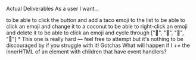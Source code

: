 Actual Deliverables
As a user I want...

to be able to click the button and add a taco emoji to the list
to be able to click an emoji and change it to a coconut
to be able to right-click an emoji and delete it
to be able to click an emoji and cycle through ["🍩", "🌮", "🥥", "🍣"] * This one is really hard — feel free to attempt but it's nothing to be discouraged by if you struggle with it!
Gotchas
What will happen if I += the innerHTML of an element with children that have event handlers?
